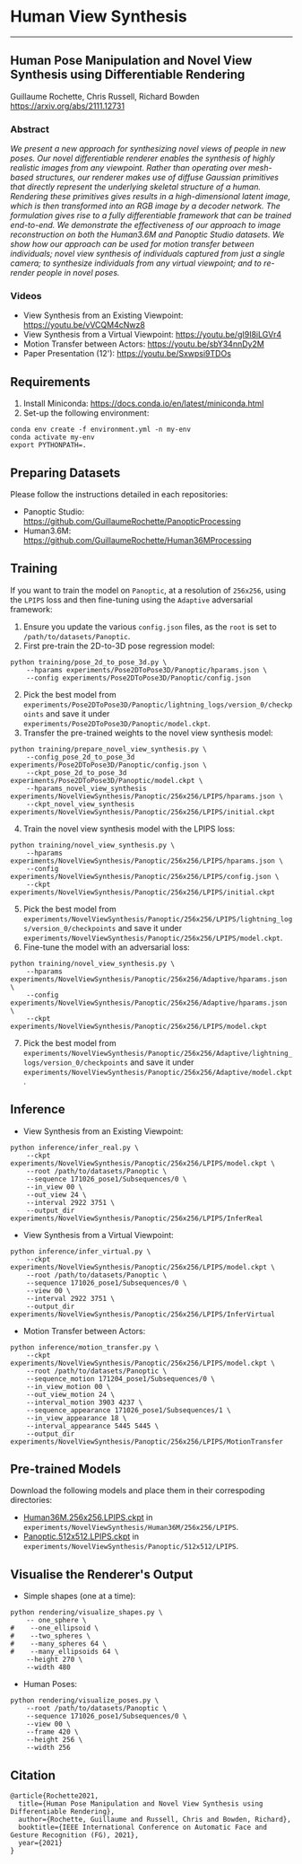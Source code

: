 # Human View Synthesis

---
## Human Pose Manipulation and Novel View Synthesis using Differentiable Rendering

Guillaume Rochette, Chris Russell, Richard Bowden \
https://arxiv.org/abs/2111.12731

### Abstract

*We present a new approach for synthesizing novel views of people in new poses. Our novel differentiable renderer enables the synthesis of highly realistic images from any viewpoint. Rather than operating over mesh-based structures, our renderer makes use of diffuse Gaussian primitives that directly represent the underlying skeletal structure of a human. Rendering these primitives gives results in a high-dimensional latent image, which is then transformed into an RGB image by a decoder network. The formulation gives rise to a fully differentiable framework that can be trained end-to-end. We demonstrate the effectiveness of our approach to image reconstruction on both the Human3.6M and Panoptic Studio datasets. We show how our approach can be used for motion transfer between individuals; novel view synthesis of individuals captured from just a single camera; to synthesize individuals from any virtual viewpoint; and to re-render people in novel poses.*

### Videos

- View Synthesis from an Existing Viewpoint: https://youtu.be/vVCQM4cNwz8
- View Synthesis from a Virtual Viewpoint: https://youtu.be/gI9I8iLGVr4
- Motion Transfer between Actors: https://youtu.be/sbY34nnDy2M
- Paper Presentation (12'): https://youtu.be/Sxwpsi9TDOs

## Requirements

1. Install Miniconda: https://docs.conda.io/en/latest/miniconda.html
2. Set-up the following environment:
```
conda env create -f environment.yml -n my-env
conda activate my-env
export PYTHONPATH=.
```

## Preparing Datasets

Please follow the instructions detailed in each repositories:
- Panoptic Studio: https://github.com/GuillaumeRochette/PanopticProcessing
- Human3.6M: https://github.com/GuillaumeRochette/Human36MProcessing

## Training

If you want to train the model on `Panoptic`, at a resolution of `256x256`, using the `LPIPS` loss and then fine-tuning using the `Adaptive` adversarial framework:

1. Ensure you update the various `config.json` files, as the `root` is set to `/path/to/datasets/Panoptic`.
2. First pre-train the 2D-to-3D pose regression model:
```
python training/pose_2d_to_pose_3d.py \
    --hparams experiments/Pose2DToPose3D/Panoptic/hparams.json \
    --config experiments/Pose2DToPose3D/Panoptic/config.json
```
2. Pick the best model from `experiments/Pose2DToPose3D/Panoptic/lightning_logs/version_0/checkpoints` and save it under `experiments/Pose2DToPose3D/Panoptic/model.ckpt`.
3. Transfer the pre-trained weights to the novel view synthesis model:
```
python training/prepare_novel_view_synthesis.py \
    --config_pose_2d_to_pose_3d experiments/Pose2DToPose3D/Panoptic/config.json \
    --ckpt_pose_2d_to_pose_3d experiments/Pose2DToPose3D/Panoptic/model.ckpt \
    --hparams_novel_view_synthesis experiments/NovelViewSynthesis/Panoptic/256x256/LPIPS/hparams.json \
    --ckpt_novel_view_synthesis experiments/NovelViewSynthesis/Panoptic/256x256/LPIPS/initial.ckpt
```
4. Train the novel view synthesis model with the LPIPS loss:
```
python training/novel_view_synthesis.py \
    --hparams experiments/NovelViewSynthesis/Panoptic/256x256/LPIPS/hparams.json \
    --config experiments/NovelViewSynthesis/Panoptic/256x256/LPIPS/config.json \
    --ckpt experiments/NovelViewSynthesis/Panoptic/256x256/LPIPS/initial.ckpt
```
5. Pick the best model from `experiments/NovelViewSynthesis/Panoptic/256x256/LPIPS/lightning_logs/version_0/checkpoints` and save it under `experiments/NovelViewSynthesis/Panoptic/256x256/LPIPS/model.ckpt`.
6. Fine-tune the model with an adversarial loss:
```
python training/novel_view_synthesis.py \
    --hparams experiments/NovelViewSynthesis/Panoptic/256x256/Adaptive/hparams.json \
    --config experiments/NovelViewSynthesis/Panoptic/256x256/Adaptive/hparams.json \
    --ckpt experiments/NovelViewSynthesis/Panoptic/256x256/LPIPS/model.ckpt
```
7. Pick the best model from `experiments/NovelViewSynthesis/Panoptic/256x256/Adaptive/lightning_logs/version_0/checkpoints` and save it under `experiments/NovelViewSynthesis/Panoptic/256x256/Adaptive/model.ckpt`.

## Inference
- View Synthesis from an Existing Viewpoint:
```
python inference/infer_real.py \
    --ckpt experiments/NovelViewSynthesis/Panoptic/256x256/LPIPS/model.ckpt \
    --root /path/to/datasets/Panoptic \
    --sequence 171026_pose1/Subsequences/0 \
    --in_view 00 \
    --out_view 24 \
    --interval 2922 3751 \
    --output_dir experiments/NovelViewSynthesis/Panoptic/256x256/LPIPS/InferReal 
```
- View Synthesis from a Virtual Viewpoint:
```
python inference/infer_virtual.py \
    --ckpt experiments/NovelViewSynthesis/Panoptic/256x256/LPIPS/model.ckpt \
    --root /path/to/datasets/Panoptic \
    --sequence 171026_pose1/Subsequences/0 \
    --view 00 \
    --interval 2922 3751 \
    --output_dir experiments/NovelViewSynthesis/Panoptic/256x256/LPIPS/InferVirtual
```
- Motion Transfer between Actors:
```
python inference/motion_transfer.py \
    --ckpt experiments/NovelViewSynthesis/Panoptic/256x256/LPIPS/model.ckpt \
    --root /path/to/datasets/Panoptic \
    --sequence_motion 171204_pose1/Subsequences/0 \
    --in_view_motion 00 \
    --out_view_motion 24 \
    --interval_motion 3903 4237 \
    --sequence_appearance 171026_pose1/Subsequences/1 \
    --in_view_appearance 18 \
    --interval_appearance 5445 5445 \
    --output_dir experiments/NovelViewSynthesis/Panoptic/256x256/LPIPS/MotionTransfer
```

## Pre-trained Models
Download the following models and place them in their correspoding directories:
- [Human36M.256x256.LPIPS.ckpt](https://github.com/GuillaumeRochette/HumanViewSynthesis/releases/download/v0.0.1-alpha/Human36M.256x256.LPIPS.ckpt) in
`experiments/NovelViewSynthesis/Human36M/256x256/LPIPS`.
- [Panoptic.512x512.LPIPS.ckpt](https://github.com/GuillaumeRochette/HumanViewSynthesis/releases/download/v0.0.1-alpha/Panoptic.512x512.LPIPS.ckpt) in `experiments/NovelViewSynthesis/Panoptic/512x512/LPIPS`.

## Visualise the Renderer's Output

- Simple shapes (one at a time):
```
python rendering/visualize_shapes.py \
    -- one_sphere \
#    --one_ellipsoid \
#    --two_spheres \
#    --many_spheres 64 \
#    --many_ellipsoids 64 \
    --height 270 \
    --width 480
```
- Human Poses:
```
python rendering/visualize_poses.py \
    --root /path/to/datasets/Panoptic \
    --sequence 171026_pose1/Subsequences/0 \
    --view 00 \
    --frame 420 \
    --height 256 \
    --width 256
```

## Citation
```
@article{Rochette2021,
  title={Human Pose Manipulation and Novel View Synthesis using Differentiable Rendering},
  author={Rochette, Guillaume and Russell, Chris and Bowden, Richard},
  booktitle={IEEE International Conference on Automatic Face and Gesture Recognition (FG), 2021},
  year={2021}
}
```

